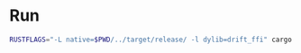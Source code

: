 # Run

```bash
RUSTFLAGS="-L native=$PWD/../target/release/ -l dylib=drift_ffi" cargo test -- --show-output
```